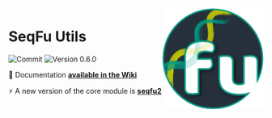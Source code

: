 <img alt="seqfu logo" align="right" width="200" height="200" src="https://raw.githubusercontent.com/quadram-institute-bioscience/seqfu/master/docs/seqfu-logo-small.png">

# SeqFu Utils

![Commit](https://img.shields.io/github/last-commit/telatin/nim-stuff)
![Version 0.6.0](https://img.shields.io/badge/version-0.6.0-blue)

:book: Documentation **[available in the Wiki](https://github.com/quadram-institute-bioscience/seqfu/wiki)**

:zap: A new version of the core module is **[seqfu2](https://telatin.github.io/seqfu2)**
